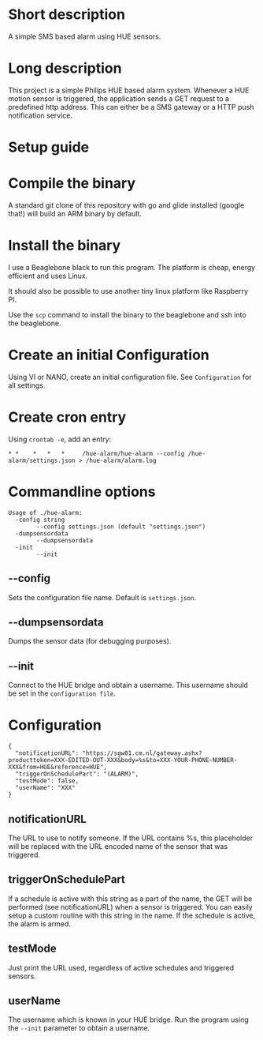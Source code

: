 # Short description
A simple SMS based alarm using HUE sensors.

# Long description
This project is a simple Philips HUE based alarm system. Whenever a HUE motion sensor is triggered, the application sends a GET request to a predefined 
http address. This can either be a SMS gateway or a HTTP push notification service.

# Setup guide

# Compile the binary

A standard git clone of this repository with go and glide installed (google that!) will build an ARM binary by default.

# Install the binary

I use a Beaglebone black to run this program. The platform is cheap, energy efficient and uses Linux.

It should also be possible to use another tiny linux platform like Raspberry PI.

Use the `scp` command to install the binary to the beaglebone and ssh into the beaglebone.

# Create an initial Configuration

Using VI or NANO, create an initial configuration file. See `Configuration` for all settings.

# Create cron entry

Using `crontab -e`, add an entry:

```
* *    *   *   *     /hue-alarm/hue-alarm --config /hue-alarm/settings.json > /hue-alarm/alarm.log
```

# Commandline options

```
Usage of ./hue-alarm:
  -config string
    	--config settings.json (default "settings.json")
  -dumpsensordata
    	--dumpsensordata
  -init
    	--init
```

## --config

Sets the configuration file name. Default is `settings.json`.

## --dumpsensordata

Dumps the sensor data (for debugging purposes).

## --init

Connect to the HUE bridge and obtain a username. This username should be set in the `configuration file`.

# Configuration
```
{
  "notificationURL": "https://sgw01.cm.nl/gateway.ashx?producttoken=XXX-EDITED-OUT-XXX&body=%s&to=XXX-YOUR-PHONE-NUMBER-XXX&from=HUE&reference=HUE",
  "triggerOnSchedulePart": "(ALARM)",
  "testMode": false,
  "userName": "XXX"
}
```

## notificationURL

The URL to use to notify someone. If the URL contains %s, this placeholder will be replaced with the URL encoded name of the sensor that was triggered.

## triggerOnSchedulePart

If a schedule is active with this string as a part of the name, the GET will be performed (see notificationURL) when a sensor is triggered. You can 
easily setup a custom routine with this string in the name. If the schedule is active, the alarm is armed.

## testMode

Just print the URL used, regardless of active schedules and triggered sensors. 

## userName

The username which is known in your HUE bridge. Run the program using the `--init` parameter to obtain a username.


